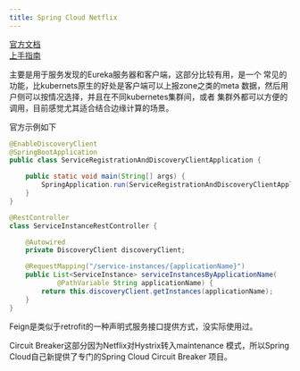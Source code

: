 ```yaml
---
title: Spring Cloud Netflix
---
```


[官方文档](https://spring.io/projects/spring-cloud-netflix)  
[上手指南](https://spring.io/guides/gs/service-registration-and-discovery/)

主要是用于服务发现的Eureka服务器和客户端，这部分比较有用，是一个
常见的功能，比kubernets原生的好处是客户端可以上报zone之类的meta
数据，然后用户侧可以按情况选择，并且在不同kubernetes集群间，或者
集群外都可以方便的调用，目前感觉尤其适合结合边缘计算的场景。

官方示例如下
```java
@EnableDiscoveryClient
@SpringBootApplication
public class ServiceRegistrationAndDiscoveryClientApplication {

	public static void main(String[] args) {
		SpringApplication.run(ServiceRegistrationAndDiscoveryClientApplication.class, args);
	}
}

@RestController
class ServiceInstanceRestController {

	@Autowired
	private DiscoveryClient discoveryClient;

	@RequestMapping("/service-instances/{applicationName}")
	public List<ServiceInstance> serviceInstancesByApplicationName(
			@PathVariable String applicationName) {
		return this.discoveryClient.getInstances(applicationName);
	}
}
```

Feign是类似于retrofit的一种声明式服务接口提供方式，没实际使用过。

Circuit Breaker这部分因为Netflix对Hystrix转入maintenance
模式，所以Spring Cloud自己新提供了专门的Spring Cloud Circuit Breaker
项目。
